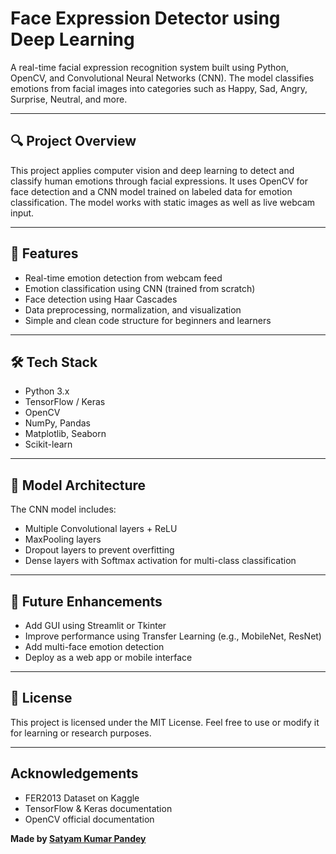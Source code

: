 # Face Expression Detector using Deep Learning

A real-time facial expression recognition system built using Python, OpenCV, and Convolutional Neural Networks (CNN). The model classifies emotions from facial images into categories such as Happy, Sad, Angry, Surprise, Neutral, and more.

---

## 🔍 Project Overview

This project applies computer vision and deep learning to detect and classify human emotions through facial expressions. It uses OpenCV for face detection and a CNN model trained on labeled data for emotion classification. The model works with static images as well as live webcam input.

---

## 🧠 Features

- Real-time emotion detection from webcam feed  
- Emotion classification using CNN (trained from scratch)  
- Face detection using Haar Cascades  
- Data preprocessing, normalization, and visualization  
- Simple and clean code structure for beginners and learners  

---

## 🛠️ Tech Stack

- Python 3.x  
- TensorFlow / Keras  
- OpenCV  
- NumPy, Pandas  
- Matplotlib, Seaborn  
- Scikit-learn  

---

## 🧠 Model Architecture
The CNN model includes:
- Multiple Convolutional layers + ReLU
- MaxPooling layers
- Dropout layers to prevent overfitting
- Dense layers with Softmax activation for multi-class classification

---

## 🔮 Future Enhancements
- Add GUI using Streamlit or Tkinter
- Improve performance using Transfer Learning (e.g., MobileNet, ResNet)
- Add multi-face emotion detection
- Deploy as a web app or mobile interface

---

## 📄 License
This project is licensed under the MIT License. Feel free to use or modify it for learning or research purposes.

--- 

## Acknowledgements
- FER2013 Dataset on Kaggle
- TensorFlow & Keras documentation
- OpenCV official documentation

**Made by [Satyam Kumar Pandey](https://github.com/okayysatyam)**






